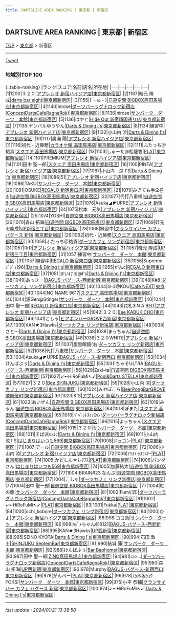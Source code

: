 ```yaml
---
title: DARTSLIVE AREA RANKING | 東京都 | 新宿区
---
```

## DARTSLIVE AREA RANKING | 東京都 | 新宿区

[TOP](/darts/rank/) > [東京都](/darts/rank/東京都/) > 新宿区

___

<a href="https://twitter.com/share?ref_src=twsrc%5Etfw" data-text="DARTSLIVE AREA RANKING | 東京都新宿区" class="twitter-share-button" data-via="DARTSLIVE" data-hashtags="DARTSLIVE" data-related="DARTSLIVE" data-show-count="false">Tweet</a>

### 地域別TOP 100

{:.table-ranking}
|ランク|スコア|名前|店名|所在地|
|---|---|---|---|---|
|1|1200|３２０|<a href="https://search.dartslive.com/jp/shop/28f49a505743e1fb0d9b047a20a7ba1e">アプレシオ 新宿ハイジア店</a>|<a href="/darts/rank/東京都/新宿区">東京都新宿区</a>|
|2|1167|畦元 隆成|<a href="https://search.dartslive.com/jp/shop/1d20941ebe50504f0d9b047a20a7ba1e">darts bar eight</a>|<a href="/darts/rank/東京都/新宿区">東京都新宿区</a>|
|3|1155|(´・ω・)|<a href="https://search.dartslive.com/jp/shop/5ae64b40b138f6925f9f3321c1147265">自遊空間 BIGBOX高田馬場店</a>|<a href="/darts/rank/東京都/新宿区">東京都新宿区</a>|
|4|1140|hirose|<a href="https://search.dartslive.com/jp/shop/41e690c49f8716a70d9b047a20a7ba1e">ダーツバーラグナロック新宿店(ConceptDartsCafeRagnaRok)</a>|<a href="/darts/rank/東京都/新宿区">東京都新宿区</a>|
|5|1136|hirose|<a href="https://search.dartslive.com/jp/shop/419aae979c4a9d400d9b047a20a7ba1e">サンパーク　ダーツ　本館</a>|<a href="/darts/rank/東京都/新宿区">東京都新宿区</a>|
|5|1136|はやと|<a href="https://search.dartslive.com/jp/shop/d2e0d0da1893133a0d9b047a20a7ba1e">Hide Out 新宿靖国通り店</a>|<a href="/darts/rank/東京都/新宿区">東京都新宿区</a>|
|7|1135|ヤンバルゆうやん|<a href="https://search.dartslive.com/jp/shop/d4302f5acfd0fa9c0d9b047a20a7ba1e">Darts & Dining I's</a>|<a href="/darts/rank/東京都/新宿区">東京都新宿区</a>|
|8|1134|練習中|<a href="https://search.dartslive.com/jp/shop/28f49a505743e1fb0d9b047a20a7ba1e">アプレシオ 新宿ハイジア店</a>|<a href="/darts/rank/東京都/新宿区">東京都新宿区</a>|
|9|1132|小山内 涼|<a href="https://search.dartslive.com/jp/shop/d4302f5acfd0fa9c0d9b047a20a7ba1e">Darts & Dining I's</a>|<a href="/darts/rank/東京都/新宿区">東京都新宿区</a>|
|10|1117|廣瀨 陽|<a href="https://search.dartslive.com/jp/shop/28f49a505743e1fb0d9b047a20a7ba1e">アプレシオ 新宿ハイジア店</a>|<a href="/darts/rank/東京都/新宿区">東京都新宿区</a>|
|11|1116|初代・近藤務|<a href="https://search.dartslive.com/jp/shop/0000f31f5ebdd71f5f9f3321c1147265">カラオケ館 高田馬場店</a>|<a href="/darts/rank/東京都/新宿区">東京都新宿区</a>|
|12|1111|ふたっち＠祐貴|<a href="https://search.dartslive.com/jp/shop/a96521305018918b0d9b047a20a7ba1e">スクエア 高田馬場店</a>|<a href="/darts/rank/東京都/新宿区">東京都新宿区</a>|
|13|1103|しゅーた@松龍會|<a href="https://search.dartslive.com/jp/shop/0d011aed4fb9ceb3fec1ae84bb28bd87">PLAT</a>|<a href="/darts/rank/東京都/新宿区">東京都新宿区</a>|
|14|1101|PREMIUM|<a href="https://search.dartslive.com/jp/shop/28f49a505743e1fb0d9b047a20a7ba1e">アプレシオ 新宿ハイジア店</a>|<a href="/darts/rank/東京都/新宿区">東京都新宿区</a>|
|14|1101|田中 聖一郎|<a href="https://search.dartslive.com/jp/shop/a96521305018918b0d9b047a20a7ba1e">スクエア 高田馬場店</a>|<a href="/darts/rank/東京都/新宿区">東京都新宿区</a>|
|16|1100|PINTA|<a href="https://search.dartslive.com/jp/shop/28f49a505743e1fb0d9b047a20a7ba1e">アプレシオ 新宿ハイジア店</a>|<a href="/darts/rank/東京都/新宿区">東京都新宿区</a>|
|17|1087|小山内　涼 I&#x27;S|<a href="https://search.dartslive.com/jp/shop/d4302f5acfd0fa9c0d9b047a20a7ba1e">Darts & Dining I's</a>|<a href="/darts/rank/東京都/新宿区">東京都新宿区</a>|
|18|1086|51|<a href="https://search.dartslive.com/jp/shop/28f49a505743e1fb0d9b047a20a7ba1e">アプレシオ 新宿ハイジア店</a>|<a href="/darts/rank/東京都/新宿区">東京都新宿区</a>|
|18|1086|TAKU|<a href="https://search.dartslive.com/jp/shop/419aae979c4a9d400d9b047a20a7ba1e">サンパーク　ダーツ　本館</a>|<a href="/darts/rank/東京都/新宿区">東京都新宿区</a>|
|20|1081|OSUKE|<a href="https://search.dartslive.com/jp/shop/e5ff033d2df14f20b21333aee1bd51e4">REGALO 新宿東口店</a>|<a href="/darts/rank/東京都/新宿区">東京都新宿区</a>|
|21|1079|みぎて右手오른손|<a href="https://search.dartslive.com/jp/shop/5ae64b40b138f6925f9f3321c1147265">自遊空間 BIGBOX高田馬場店</a>|<a href="/darts/rank/東京都/新宿区">東京都新宿区</a>|
|22|1077|代打八重樫|<a href="https://search.dartslive.com/jp/shop/5ae64b40b138f6925f9f3321c1147265">自遊空間 BIGBOX高田馬場店</a>|<a href="/darts/rank/東京都/新宿区">東京都新宿区</a>|
|23|1076|Asuka◢ ◤UPRE|<a href="https://search.dartslive.com/jp/shop/28f49a505743e1fb0d9b047a20a7ba1e">アプレシオ 新宿ハイジア店</a>|<a href="/darts/rank/東京都/新宿区">東京都新宿区</a>|
|24|1075|松本　元気|<a href="https://search.dartslive.com/jp/shop/28f49a505743e1fb0d9b047a20a7ba1e">アプレシオ 新宿ハイジア店</a>|<a href="/darts/rank/東京都/新宿区">東京都新宿区</a>|
|25|1074|YOSHI|<a href="https://search.dartslive.com/jp/shop/5ae64b40b138f6925f9f3321c1147265">自遊空間 BIGBOX高田馬場店</a>|<a href="/darts/rank/東京都/新宿区">東京都新宿区</a>|
|26|1070|森山 拓海|<a href="https://search.dartslive.com/jp/shop/5ae64b40b138f6925f9f3321c1147265">自遊空間 BIGBOX高田馬場店</a>|<a href="/darts/rank/東京都/新宿区">東京都新宿区</a>|
|27|1069|畦元卍隆成|<a href="https://search.dartslive.com/jp/shop/26e113f82d72060325d56fb0e5c39bac">UP新宿三丁目</a>|<a href="/darts/rank/東京都/新宿区">東京都新宿区</a>|
|28|1068|練習中|<a href="https://search.dartslive.com/jp/shop/fa47a72ff62cfa8a0d9b047a20a7ba1e">グランサイバー カフェ バグース 新宿</a>|<a href="/darts/rank/東京都/新宿区">東京都新宿区</a>|
|29|1062|初代・近藤務|<a href="https://search.dartslive.com/jp/shop/a96521305018918b0d9b047a20a7ba1e">スクエア 高田馬場店</a>|<a href="/darts/rank/東京都/新宿区">東京都新宿区</a>|
|30|1058|ふたっち＠祐貴|<a href="https://search.dartslive.com/jp/shop/c84f0e01c9985e380d9b047a20a7ba1e">ダーツカフェ リング新宿店</a>|<a href="/darts/rank/東京都/新宿区">東京都新宿区</a>|
|31|1057|RrR|<a href="https://search.dartslive.com/jp/shop/28f49a505743e1fb0d9b047a20a7ba1e">アプレシオ 新宿ハイジア店</a>|<a href="/darts/rank/東京都/新宿区">東京都新宿区</a>|
|31|1057|畦元 隆成|<a href="https://search.dartslive.com/jp/shop/26e113f82d72060325d56fb0e5c39bac">UP新宿三丁目</a>|<a href="/darts/rank/東京都/新宿区">東京都新宿区</a>|
|31|1057|練習中|<a href="https://search.dartslive.com/jp/shop/419aae979c4a9d400d9b047a20a7ba1e">サンパーク　ダーツ　本館</a>|<a href="/darts/rank/東京都/新宿区">東京都新宿区</a>|
|31|1057|練習中|<a href="https://search.dartslive.com/jp/shop/e5ff033d2df14f20b21333aee1bd51e4">REGALO 新宿東口店</a>|<a href="/darts/rank/東京都/新宿区">東京都新宿区</a>|
|35|1056|Supremeｼﾞｼﾞｨ(96)|<a href="https://search.dartslive.com/jp/shop/d4302f5acfd0fa9c0d9b047a20a7ba1e">Darts & Dining I's</a>|<a href="/darts/rank/東京都/新宿区">東京都新宿区</a>|
|36|1055|がんc|<a href="https://search.dartslive.com/jp/shop/e5ff033d2df14f20b21333aee1bd51e4">REGALO 新宿東口店</a>|<a href="/darts/rank/東京都/新宿区">東京都新宿区</a>|
|37|1051|まいける@I&#x27;s|<a href="https://search.dartslive.com/jp/shop/d4302f5acfd0fa9c0d9b047a20a7ba1e">Darts & Dining I's</a>|<a href="/darts/rank/東京都/新宿区">東京都新宿区</a>|
|38|1049|あっきー|<a href="https://search.dartslive.com/jp/shop/5b861bc806a289e00d9b047a20a7ba1e">BAGUS-バグース-西武新宿</a>|<a href="/darts/rank/東京都/新宿区">東京都新宿区</a>|
|39|1048|K#8|<a href="https://search.dartslive.com/jp/shop/c84f0e01c9985e380d9b047a20a7ba1e">ダーツカフェ リング新宿店</a>|<a href="/darts/rank/東京都/新宿区">東京都新宿区</a>|
|40|1044|G-3@KOU|<a href="https://search.dartslive.com/jp/shop/c805c1df3d72870f5f9f3321c1147265">Cafe NEXT</a>|<a href="/darts/rank/東京都/新宿区">東京都新宿区</a>|
|40|1044|NO NAME 9617|<a href="https://search.dartslive.com/jp/shop/a96521305018918b0d9b047a20a7ba1e">スクエア 高田馬場店</a>|<a href="/darts/rank/東京都/新宿区">東京都新宿区</a>|
|40|1044|源Gen@Stinger|<a href="https://search.dartslive.com/jp/shop/419aae979c4a9d400d9b047a20a7ba1e">サンパーク　ダーツ　本館</a>|<a href="/darts/rank/東京都/新宿区">東京都新宿区</a>|
|40|1044|田中 聖一郎|<a href="https://search.dartslive.com/jp/shop/e5ff033d2df14f20b21333aee1bd51e4">REGALO 新宿東口店</a>|<a href="/darts/rank/東京都/新宿区">東京都新宿区</a>|
|44|1043|花札3IN A BED|<a href="https://search.dartslive.com/jp/shop/28f49a505743e1fb0d9b047a20a7ba1e">アプレシオ 新宿ハイジア店</a>|<a href="/darts/rank/東京都/新宿区">東京都新宿区</a>|
|45|1042|３２０|<a href="https://search.dartslive.com/jp/shop/2d522b835f1abbd7b21333aee1bd51e4">Bee KABUKICHO</a>|<a href="/darts/rank/東京都/新宿区">東京都新宿区</a>|
|46|1041|こしゃ|<a href="https://search.dartslive.com/jp/shop/4259ece57a8dd18658d385ea46352d8f">ビアポンバーGROVE西新宿</a>|<a href="/darts/rank/東京都/新宿区">東京都新宿区</a>|
|47|1039|KAN★3Hawks|<a href="https://search.dartslive.com/jp/shop/c84f0e01c9985e380d9b047a20a7ba1e">ダーツカフェ リング新宿店</a>|<a href="/darts/rank/東京都/新宿区">東京都新宿区</a>|
|48|1038|さと～|<a href="https://search.dartslive.com/jp/shop/d4302f5acfd0fa9c0d9b047a20a7ba1e">Darts & Dining I's</a>|<a href="/darts/rank/東京都/新宿区">東京都新宿区</a>|
|48|1038|まっちゅん|<a href="https://search.dartslive.com/jp/shop/5ae64b40b138f6925f9f3321c1147265">自遊空間 BIGBOX高田馬場店</a>|<a href="/darts/rank/東京都/新宿区">東京都新宿区</a>|
|48|1038|３２０WHITE|<a href="https://search.dartslive.com/jp/shop/28f49a505743e1fb0d9b047a20a7ba1e">アプレシオ 新宿ハイジア店</a>|<a href="/darts/rank/東京都/新宿区">東京都新宿区</a>|
|51|1037|腹黒眼鏡(右|<a href="https://search.dartslive.com/jp/shop/c84f0e01c9985e380d9b047a20a7ba1e">ダーツカフェ リング新宿店</a>|<a href="/darts/rank/東京都/新宿区">東京都新宿区</a>|
|52|1036|代打八重樫|<a href="https://search.dartslive.com/jp/shop/419aae979c4a9d400d9b047a20a7ba1e">サンパーク　ダーツ　本館</a>|<a href="/darts/rank/東京都/新宿区">東京都新宿区</a>|
|53|1034|Asuka◢ ◤UPRE|<a href="https://search.dartslive.com/jp/shop/a697a5827e8fe9ce0d9b047a20a7ba1e">BAGUS-バグース-新宿西口</a>|<a href="/darts/rank/東京都/新宿区">東京都新宿区</a>|
|53|1034|けんばぶぅ|<a href="https://search.dartslive.com/jp/shop/d4302f5acfd0fa9c0d9b047a20a7ba1e">Darts & Dining I's</a>|<a href="/darts/rank/東京都/新宿区">東京都新宿区</a>|
|55|1031|ちゃそULTRA|<a href="https://search.dartslive.com/jp/shop/5b861bc806a289e00d9b047a20a7ba1e">BAGUS-バグース-西武新宿</a>|<a href="/darts/rank/東京都/新宿区">東京都新宿区</a>|
|56|1029|Zaki–ta|<a href="https://search.dartslive.com/jp/shop/5ae64b40b138f6925f9f3321c1147265">自遊空間 BIGBOX高田馬場店</a>|<a href="/darts/rank/東京都/新宿区">東京都新宿区</a>|
|57|1027|➹➸HiRoFuMi➷➹|<a href="https://search.dartslive.com/jp/shop/10252acf1f9731d20d9b047a20a7ba1e">Pool&Darts STELLA</a>|<a href="/darts/rank/東京都/新宿区">東京都新宿区</a>|
|57|1027|３２０|<a href="https://search.dartslive.com/jp/shop/6ee14c3ee10fb1c30d9b047a20a7ba1e">Bee SHINJUKU</a>|<a href="/darts/rank/東京都/新宿区">東京都新宿区</a>|
|59|1026|小山内 涼|<a href="https://search.dartslive.com/jp/shop/c84f0e01c9985e380d9b047a20a7ba1e">ダーツカフェ リング新宿店</a>|<a href="/darts/rank/東京都/新宿区">東京都新宿区</a>|
|60|1024|みやぽこら|<a href="https://search.dartslive.com/jp/shop/a28b6b51e477d63d790ab824ce8730e5">BeerPongBarGROVE歌舞伎町</a>|<a href="/darts/rank/東京都/新宿区">東京都新宿区</a>|
|61|1023|K&#x27;S|<a href="https://search.dartslive.com/jp/shop/28f49a505743e1fb0d9b047a20a7ba1e">アプレシオ 新宿ハイジア店</a>|<a href="/darts/rank/東京都/新宿区">東京都新宿区</a>|
|61|1023|あいぜん|<a href="https://search.dartslive.com/jp/shop/5ae64b40b138f6925f9f3321c1147265">自遊空間 BIGBOX高田馬場店</a>|<a href="/darts/rank/東京都/新宿区">東京都新宿区</a>|
|63|1019|みゃん|<a href="https://search.dartslive.com/jp/shop/5ae64b40b138f6925f9f3321c1147265">自遊空間 BIGBOX高田馬場店</a>|<a href="/darts/rank/東京都/新宿区">東京都新宿区</a>|
|64|1018|ぽまた|<a href="https://search.dartslive.com/jp/shop/a96521305018918b0d9b047a20a7ba1e">スクエア 高田馬場店</a>|<a href="/darts/rank/東京都/新宿区">東京都新宿区</a>|
|65|1016|ﾊﾟﾍﾟｯﾄｽｩﾝｽｩﾝ|<a href="https://search.dartslive.com/jp/shop/41e690c49f8716a70d9b047a20a7ba1e">ダーツバーラグナロック新宿店(ConceptDartsCafeRagnaRok)</a>|<a href="/darts/rank/東京都/新宿区">東京都新宿区</a>|
|66|1015|よっちゃん|<a href="https://search.dartslive.com/jp/shop/a96521305018918b0d9b047a20a7ba1e">スクエア 高田馬場店</a>|<a href="/darts/rank/東京都/新宿区">東京都新宿区</a>|
|66|1015|３２０|<a href="https://search.dartslive.com/jp/shop/419aae979c4a9d400d9b047a20a7ba1e">サンパーク　ダーツ　本館</a>|<a href="/darts/rank/東京都/新宿区">東京都新宿区</a>|
|68|1011|そば派ﾙﾝﾙﾝ|<a href="https://search.dartslive.com/jp/shop/d4302f5acfd0fa9c0d9b047a20a7ba1e">Darts & Dining I's</a>|<a href="/darts/rank/東京都/新宿区">東京都新宿区</a>|
|68|1011|小山内　涼 I&#x27;S|<a href="https://search.dartslive.com/jp/shop/8ecc7b933e36a931f454cb89828a1cfe">はじまりはいつも569</a>|<a href="/darts/rank/東京都/新宿区">東京都新宿区</a>|
|70|1008|ジュゴン|<a href="https://search.dartslive.com/jp/shop/0d011aed4fb9ceb3fec1ae84bb28bd87">PLAT</a>|<a href="/darts/rank/東京都/新宿区">東京都新宿区</a>|
|71|1007|アール|<a href="https://search.dartslive.com/jp/shop/5ae64b40b138f6925f9f3321c1147265">自遊空間 BIGBOX高田馬場店</a>|<a href="/darts/rank/東京都/新宿区">東京都新宿区</a>|
|72|1006|小山内 涼|<a href="https://search.dartslive.com/jp/shop/28f49a505743e1fb0d9b047a20a7ba1e">アプレシオ 新宿ハイジア店</a>|<a href="/darts/rank/東京都/新宿区">東京都新宿区</a>|
|72|1006|ｱﾘｽﾄ·ｼﾇｺｽｷｰ|<a href="https://search.dartslive.com/jp/shop/0d011aed4fb9ceb3fec1ae84bb28bd87">PLAT</a>|<a href="/darts/rank/東京都/新宿区">東京都新宿区</a>|
|74|1005|かどしん☆ﾓｰﾁｱｽ|<a href="https://search.dartslive.com/jp/shop/0d011aed4fb9ceb3fec1ae84bb28bd87">PLAT</a>|<a href="/darts/rank/東京都/新宿区">東京都新宿区</a>|
|74|1005|パンダさん|<a href="https://search.dartslive.com/jp/shop/8ecc7b933e36a931f454cb89828a1cfe">はじまりはいつも569</a>|<a href="/darts/rank/東京都/新宿区">東京都新宿区</a>|
|74|1005|加藤結太|<a href="https://search.dartslive.com/jp/shop/5ae64b40b138f6925f9f3321c1147265">自遊空間 BIGBOX高田馬場店</a>|<a href="/darts/rank/東京都/新宿区">東京都新宿区</a>|
|77|1004|BRAIN#23 なんぶ|<a href="https://search.dartslive.com/jp/shop/5ae64b40b138f6925f9f3321c1147265">自遊空間 BIGBOX高田馬場店</a>|<a href="/darts/rank/東京都/新宿区">東京都新宿区</a>|
|77|1004|こしゃ|<a href="https://search.dartslive.com/jp/shop/c84f0e01c9985e380d9b047a20a7ba1e">ダーツカフェ リング新宿店</a>|<a href="/darts/rank/東京都/新宿区">東京都新宿区</a>|
|77|1004|田中 聖一郎|<a href="https://search.dartslive.com/jp/shop/5ae64b40b138f6925f9f3321c1147265">自遊空間 BIGBOX高田馬場店</a>|<a href="/darts/rank/東京都/新宿区">東京都新宿区</a>|
|77|1004|紅の豚|<a href="https://search.dartslive.com/jp/shop/419aae979c4a9d400d9b047a20a7ba1e">サンパーク　ダーツ　本館</a>|<a href="/darts/rank/東京都/新宿区">東京都新宿区</a>|
|81|1002|Fumi(沼)|<a href="https://search.dartslive.com/jp/shop/41e690c49f8716a70d9b047a20a7ba1e">ダーツバーラグナロック新宿店(ConceptDartsCafeRagnaRok)</a>|<a href="/darts/rank/東京都/新宿区">東京都新宿区</a>|
|81|1002|➹➸HiRoFuMi➷➹|<a href="https://search.dartslive.com/jp/shop/0d011aed4fb9ceb3fec1ae84bb28bd87">PLAT</a>|<a href="/darts/rank/東京都/新宿区">東京都新宿区</a>|
|83|1001|Fukka|<a href="https://search.dartslive.com/jp/shop/0d011aed4fb9ceb3fec1ae84bb28bd87">PLAT</a>|<a href="/darts/rank/東京都/新宿区">東京都新宿区</a>|
|84|1000|ochi_kobore|<a href="https://search.dartslive.com/jp/shop/c84f0e01c9985e380d9b047a20a7ba1e">ダーツカフェ リング新宿店</a>|<a href="/darts/rank/東京都/新宿区">東京都新宿区</a>|
|84|1000|ひよ|<a href="https://search.dartslive.com/jp/shop/28f49a505743e1fb0d9b047a20a7ba1e">アプレシオ 新宿ハイジア店</a>|<a href="/darts/rank/東京都/新宿区">東京都新宿区</a>|
|86|998|コロ助|<a href="https://search.dartslive.com/jp/shop/419aae979c4a9d400d9b047a20a7ba1e">サンパーク　ダーツ　本館</a>|<a href="/darts/rank/東京都/新宿区">東京都新宿区</a>|
|86|998|ﾊｼﾞﾒちゃん@8121|<a href="https://search.dartslive.com/jp/shop/5b861bc806a289e00d9b047a20a7ba1e">BAGUS-バグース-西武新宿</a>|<a href="/darts/rank/東京都/新宿区">東京都新宿区</a>|
|88|995|KAN★3Hawks|<a href="https://search.dartslive.com/jp/shop/d7ff486fbb2a3463f454cb89828a1cfe">UP西新宿</a>|<a href="/darts/rank/東京都/新宿区">東京都新宿区</a>|
|88|995|SEINO KYOTA|<a href="https://search.dartslive.com/jp/shop/d4302f5acfd0fa9c0d9b047a20a7ba1e">Darts & Dining I's</a>|<a href="/darts/rank/東京都/新宿区">東京都新宿区</a>|
|90|994|石田 敦士|<a href="https://search.dartslive.com/jp/shop/a3edad29d126f9510d9b047a20a7ba1e">SHINJUKU SeptemBar</a>|<a href="/darts/rank/東京都/新宿区">東京都新宿区</a>|
|91|990|結城 蓮|<a href="https://search.dartslive.com/jp/shop/419aae979c4a9d400d9b047a20a7ba1e">サンパーク　ダーツ　本館</a>|<a href="/darts/rank/東京都/新宿区">東京都新宿区</a>|
|92|988|けんばぶぅ|<a href="https://search.dartslive.com/jp/shop/6e48f887b841d1880d9b047a20a7ba1e">Bar Baphomet</a>|<a href="/darts/rank/東京都/新宿区">東京都新宿区</a>|
|93|987|田中 聖一郎|<a href="https://search.dartslive.com/jp/shop/22a3eb3492cb5f730d9b047a20a7ba1e">ZINO高田馬場店</a>|<a href="/darts/rank/東京都/新宿区">東京都新宿区</a>|
|94|981|ｽｩﾝ…|<a href="https://search.dartslive.com/jp/shop/41e690c49f8716a70d9b047a20a7ba1e">ダーツバーラグナロック新宿店(ConceptDartsCafeRagnaRok)</a>|<a href="/darts/rank/東京都/新宿区">東京都新宿区</a>|
|95|980|森山 拓海|<a href="https://search.dartslive.com/jp/shop/d7ff486fbb2a3463f454cb89828a1cfe">UP西新宿</a>|<a href="/darts/rank/東京都/新宿区">東京都新宿区</a>|
|96|978|Murphy|<a href="https://search.dartslive.com/jp/shop/a697a5827e8fe9ce0d9b047a20a7ba1e">BAGUS-バグース-新宿西口</a>|<a href="/darts/rank/東京都/新宿区">東京都新宿区</a>|
|96|978|がんぺー|<a href="https://search.dartslive.com/jp/shop/0d011aed4fb9ceb3fec1ae84bb28bd87">PLAT</a>|<a href="/darts/rank/東京都/新宿区">東京都新宿区</a>|
|96|978|乃木坂ｼｭｳFOKS!|<a href="https://search.dartslive.com/jp/shop/419aae979c4a9d400d9b047a20a7ba1e">サンパーク　ダーツ　本館</a>|<a href="/darts/rank/東京都/新宿区">東京都新宿区</a>|
|99|975|小平 恭輔|<a href="https://search.dartslive.com/jp/shop/fa47a72ff62cfa8a0d9b047a20a7ba1e">グランサイバー カフェ バグース 新宿</a>|<a href="/darts/rank/東京都/新宿区">東京都新宿区</a>|
|100|974|➹➸HiRoFuMi➷➹|<a href="https://search.dartslive.com/jp/shop/d4302f5acfd0fa9c0d9b047a20a7ba1e">Darts & Dining I's</a>|<a href="/darts/rank/東京都/新宿区">東京都新宿区</a>|



___

_last update : 2024/01/21 13:38:58_


<script src="https://cdnjs.cloudflare.com/ajax/libs/jquery/3.6.1/jquery.min.js" integrity="sha512-aVKKRRi/Q/YV+4mjoKBsE4x3H+BkegoM/em46NNlCqNTmUYADjBbeNefNxYV7giUp0VxICtqdrbqU7iVaeZNXA==" crossorigin="anonymous" referrerpolicy="no-referrer"></script>
<script src="https://cdnjs.cloudflare.com/ajax/libs/jquery.tablesorter/2.31.3/js/jquery.tablesorter.min.js" integrity="sha512-qzgd5cYSZcosqpzpn7zF2ZId8f/8CHmFKZ8j7mU4OUXTNRd5g+ZHBPsgKEwoqxCtdQvExE5LprwwPAgoicguNg==" crossorigin="anonymous" referrerpolicy="no-referrer"></script>
<link rel="stylesheet" href="https://cdnjs.cloudflare.com/ajax/libs/jquery.tablesorter/2.31.3/css/theme.default.min.css" integrity="sha512-wghhOJkjQX0Lh3NSWvNKeZ0ZpNn+SPVXX1Qyc9OCaogADktxrBiBdKGDoqVUOyhStvMBmJQ8ZdMHiR3wuEq8+w==" crossorigin="anonymous" referrerpolicy="no-referrer" />
<script>
$(function() {
    $(".table-ranking").tablesorter({sortList:[[0, 0]]});
});
</script>

<script async src="https://platform.twitter.com/widgets.js" charset="utf-8"></script>